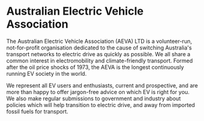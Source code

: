 # Australian Electric Vehicle Association

The Australian Electric Vehicle Association (AEVA) LTD is a volunteer-run, not-for-profit organisation dedicated to the cause of switching Australia's transport networks to electric drive as quickly as possible.  We all share a common interest in electromobility and climate-friendly transport. Formed after the oil price shocks of 1973, the AEVA is the longest continuously running EV society in the world.  

We represent all EV users and enthusiasts, current and prospective, and are more than happy to offer jargon-free advice on which EV is right for you. We also make regular submissions to government and industry about policies which will help transition to electric drive, and away from imported fossil fuels for transport.
